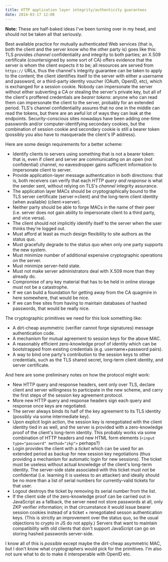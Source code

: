 ```yaml
---
title: HTTP application layer integrity/authenticity guarantees
date: 2014-03-17 12:08
---
```


**Note:** These are half-baked ideas I've been turning over in my
head, and should not be taken all that seriously.

Best available practice for mutually authenticated Web services (that
is, both the client and the server know who the other party is) goes
like this: TLS provides *channel* confidentiality and integrity to
both parties; an X.509 certificate (countersigned by some sort of CA)
offers evidence that the server is whom the client expects it to be;
all resources are served from `https://` URLs, thus the channel's
integrity guarantee can be taken to apply to the content; the client
identifies itself to the server with either a username and password,
or a third-party identity voucher (OAuth, OpenID, etc), which is
exchanged for a session cookie. Nobody can impersonate the server
without either subverting a CA or stealing the server's private key,
but all of the client's proffered credentials are *bearer tokens*:
anyone who can read them can impersonate the client to the server,
probably for an extended period. TLS's channel confidentiality assures
that no one in the middle can read the tokens, but there are an awful
lot of ways they can leak at the endpoints. Security-conscious sites
nowadays have been adding one-time passwords and/or
computer-identifying secondary cookies, but the combination of session
cookie and secondary cookie is still a bearer token (possibly you also
have to masquerade the client's IP address).

Here are some design requirements for a better scheme:
<!--more-->

* Identify clients to servers using something that is not a bearer
  token: that is, even if client and server are communicating on an
  open (not confidential) channel, no eavesdropper gains sufficient
  information to impersonate client to server.
* Provide application-layer message authentication in both directions:
  that is, both receivers can verify that each *HTTP query and
  response* is what the sender sent, without relying on TLS's
  *channel* integrity assurance.
* The application layer MACs should be cryptographically bound to the
  TLS server certificate (server→client) and the long-term client
  identity (when available) (client→server).
* Neither party should be able to forge MACs in the name of their peer
  (i.e. server does not gain ability to impersonate client to a third
  party, and vice versa).
* The client should not implicitly identify itself to the server when
  the user thinks they're logged out.
* Must afford at least as much design flexibility to site authors as
  the status quo.
* Must gracefully degrade to the status quo when only one party
  supports the new system.
* Must minimize number of additional expensive cryptographic
  operations on the server.
* Must minimize server-held state.
* Must not make server administrators deal with X.509 more than they
  already do.
* Compromise of any key material that has to be held in online storage
  must not be a catastrophe.
* If we can build a foundation for getting away from the CA quagmire
  in here somewhere, that would be nice.
* If we can free sites from having to maintain databases of hashed
  passwords, that would be really nice.

The cryptographic primitives we need for this look something like:

* A dirt-cheap asymmetric (verifier cannot forge signatures) message
  authentication code.
* A mechanism for mutual agreement to session keys for the above MAC.
* A reasonably efficient zero-knowledge proof of identity which can be
  bootstrapped from existing credentials (e.g. username+password pairs).
* A way to bind one party's contribution to the session keys to other
  credentials, such as the TLS shared secret, long-term client identity,
  and server certificate.

And here are some preliminary notes on how the protocol might work:

* New HTTP query and response headers, sent only over TLS, declare
  client and server willingness to participate in the new scheme, and
  carry the first steps of the session key agreement protocol.
* More new HTTP query and response headers sign each query and
  response once keys are negotiated.
* The server always binds its half of the key agreement to its TLS
  identity (possibly via some intermediate key).
* Upon explicit login action, the session key is renegotiated with the
  client identity tied in as well, and the server is provided with a
  zero-knowledge proof of the client's long-term identity. This
  probably works via some combination of HTTP headers and new HTML
  form elements (`<input type="password" method="zkp">` perhaps?)
* Login provides the client with a *ticket* which can be used for an
  extended period as backup for new session key negotiations (thus
  providing a mechanism for automatic login for new sessions). The
  ticket must be useless without actual knowledge of the client's
  long-term identity. The server-side state associated with this
  ticket must not be confidential (i.e. learning it is useless to an
  attacker) and ideally should be no more than a list of serial
  numbers for currently-valid tickets for that user.
* Logout destroys the ticket by removing its serial number from the
  list.
* If the client side of the zero-knowledge proof can be carried out in
  JavaScript as a fallback, the server need not store passwords at
  all, only ZKP verifier information; in that circumstance it would
  issue bearer session cookies instead of a ticket + renegotiated
  sesson authentication keys. (This is strictly an improvement over
  the status quo, so the usual objections to crypto in JS do not
  apply.) Servers that want to maintain compatibility with old clients
  that don't support JavaScript can go on storing hashed passwords
  server-side.

I know all of this is *possible* except maybe the dirt-cheap
asymmetric MAC, but I don't know what cryptographers would pick for
the primitives. I'm also not sure what to do to make it interoperable
with OpenID etc.
